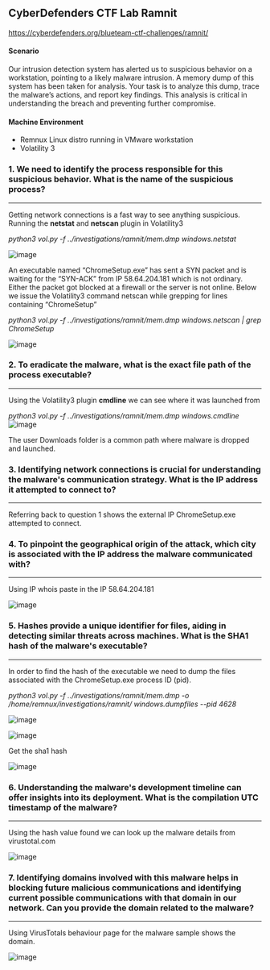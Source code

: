 
CyberDefenders CTF Lab Ramnit
---


https://cyberdefenders.org/blueteam-ctf-challenges/ramnit/

#### Scenario

Our intrusion detection system has alerted us to suspicious behavior on a workstation, pointing to a likely malware intrusion. A memory dump of this system has been taken for analysis. Your task is to analyze this dump, trace the malware’s actions, and report key findings. This analysis is critical in understanding the breach and preventing further compromise.



#### Machine Environment 

- Remnux Linux distro running in VMware workstation
- Volatility 3


### 1.  We need to identify the process responsible for this suspicious behavior. What is the name of the suspicious process?
---
Getting network connections is a fast way to see anything suspicious. 
Running the **netstat** and **netscan** plugin in Volatility3 

*python3 vol.py -f ../investigations/ramnit/mem.dmp windows.netstat*

![image](https://github.com/user-attachments/assets/736288ba-8fb2-487d-a561-2356186a54f7)


An executable named “ChromeSetup.exe” has sent a SYN packet and is waiting for the “SYN-ACK” from IP 58.64.204.181 which is not ordinary.  Either the packet got blocked at a firewall or the server is not online.  Below we issue the Volatility3 command netscan while grepping for lines containing “ChromeSetup”

*python3 vol.py -f ../investigations/ramnit/mem.dmp windows.netscan | grep ChromeSetup*

![image](https://github.com/user-attachments/assets/8eb9a8ce-1656-46bb-afbb-306506b443ce)

  
### 2.  To eradicate the malware, what is the exact file path of the process executable?
---
Using the Volatility3 plugin **cmdline** we can see where it was launched from

*python3 vol.py -f ../investigations/ramnit/mem.dmp windows.cmdline*
![image](https://github.com/user-attachments/assets/4585bfa7-1c21-4225-a4b8-879e85952f2c)


	
The user Downloads folder is a common path where malware is dropped and launched.  

### 3.  Identifying network connections is crucial for understanding the malware's communication strategy. What is the IP address it attempted to connect to?
---
Referring back to question 1 shows the external IP ChromeSetup.exe attempted to connect.   
  

### 4.  To pinpoint the geographical origin of the attack, which city is associated with the IP address the malware communicated with?
---	
Using IP whois paste in the IP 58.64.204.181 

![image](https://github.com/user-attachments/assets/22617d12-f4aa-47af-b368-3101e3140300)


### 5.  Hashes provide a unique identifier for files, aiding in detecting similar threats across machines. What is the SHA1 hash of the malware's executable?
---
In order to find the hash of the executable we need to dump the files associated with the ChromeSetup.exe process ID (pid).

*python3 vol.py -f ../investigations/ramnit/mem.dmp -o /home/remnux/investigations/ramnit/  windows.dumpfiles --pid 4628*

![image](https://github.com/user-attachments/assets/552a357c-7f1f-471c-a332-b65c9a3b984d)

![image](https://github.com/user-attachments/assets/7f063f7d-88d0-492b-95ac-de8baa02b638)


Get the sha1 hash

![image](https://github.com/user-attachments/assets/f605f7c1-8788-4bce-bfb3-eaaf192a26e4)



### 6. Understanding the malware's development timeline can offer insights into its deployment. What is the compilation UTC timestamp of the malware?
---
Using the hash value found we can look up the malware details from virustotal.com

![image](https://github.com/user-attachments/assets/9c927395-3b38-40fa-ac97-f666af6d5df8)

	

### 7.  Identifying domains involved with this malware helps in blocking future malicious communications and identifying current possible communications with that domain in our network. Can you provide the domain related to the malware?
---
Using VirusTotals behaviour page for the malware sample shows the domain.  

![image](https://github.com/user-attachments/assets/32d69877-7e87-430b-8262-0fc781cfceca)

